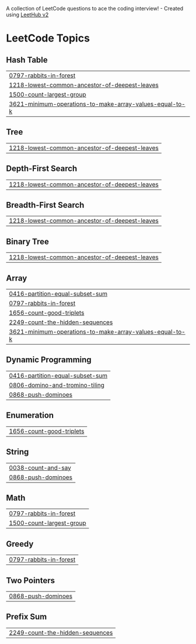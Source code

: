 A collection of LeetCode questions to ace the coding interview! - Created using [LeetHub v2](https://github.com/arunbhardwaj/LeetHub-2.0)
<!---LeetCode Topics Start-->
# LeetCode Topics
## Hash Table
|  |
| ------- |
| [0797-rabbits-in-forest](https://github.com/slbin-park/LeetCode/tree/master/0797-rabbits-in-forest) |
| [1218-lowest-common-ancestor-of-deepest-leaves](https://github.com/slbin-park/LeetCode/tree/master/1218-lowest-common-ancestor-of-deepest-leaves) |
| [1500-count-largest-group](https://github.com/slbin-park/LeetCode/tree/master/1500-count-largest-group) |
| [3621-minimum-operations-to-make-array-values-equal-to-k](https://github.com/slbin-park/LeetCode/tree/master/3621-minimum-operations-to-make-array-values-equal-to-k) |
## Tree
|  |
| ------- |
| [1218-lowest-common-ancestor-of-deepest-leaves](https://github.com/slbin-park/LeetCode/tree/master/1218-lowest-common-ancestor-of-deepest-leaves) |
## Depth-First Search
|  |
| ------- |
| [1218-lowest-common-ancestor-of-deepest-leaves](https://github.com/slbin-park/LeetCode/tree/master/1218-lowest-common-ancestor-of-deepest-leaves) |
## Breadth-First Search
|  |
| ------- |
| [1218-lowest-common-ancestor-of-deepest-leaves](https://github.com/slbin-park/LeetCode/tree/master/1218-lowest-common-ancestor-of-deepest-leaves) |
## Binary Tree
|  |
| ------- |
| [1218-lowest-common-ancestor-of-deepest-leaves](https://github.com/slbin-park/LeetCode/tree/master/1218-lowest-common-ancestor-of-deepest-leaves) |
## Array
|  |
| ------- |
| [0416-partition-equal-subset-sum](https://github.com/slbin-park/LeetCode/tree/master/0416-partition-equal-subset-sum) |
| [0797-rabbits-in-forest](https://github.com/slbin-park/LeetCode/tree/master/0797-rabbits-in-forest) |
| [1656-count-good-triplets](https://github.com/slbin-park/LeetCode/tree/master/1656-count-good-triplets) |
| [2249-count-the-hidden-sequences](https://github.com/slbin-park/LeetCode/tree/master/2249-count-the-hidden-sequences) |
| [3621-minimum-operations-to-make-array-values-equal-to-k](https://github.com/slbin-park/LeetCode/tree/master/3621-minimum-operations-to-make-array-values-equal-to-k) |
## Dynamic Programming
|  |
| ------- |
| [0416-partition-equal-subset-sum](https://github.com/slbin-park/LeetCode/tree/master/0416-partition-equal-subset-sum) |
| [0806-domino-and-tromino-tiling](https://github.com/slbin-park/LeetCode/tree/master/0806-domino-and-tromino-tiling) |
| [0868-push-dominoes](https://github.com/slbin-park/LeetCode/tree/master/0868-push-dominoes) |
## Enumeration
|  |
| ------- |
| [1656-count-good-triplets](https://github.com/slbin-park/LeetCode/tree/master/1656-count-good-triplets) |
## String
|  |
| ------- |
| [0038-count-and-say](https://github.com/slbin-park/LeetCode/tree/master/0038-count-and-say) |
| [0868-push-dominoes](https://github.com/slbin-park/LeetCode/tree/master/0868-push-dominoes) |
## Math
|  |
| ------- |
| [0797-rabbits-in-forest](https://github.com/slbin-park/LeetCode/tree/master/0797-rabbits-in-forest) |
| [1500-count-largest-group](https://github.com/slbin-park/LeetCode/tree/master/1500-count-largest-group) |
## Greedy
|  |
| ------- |
| [0797-rabbits-in-forest](https://github.com/slbin-park/LeetCode/tree/master/0797-rabbits-in-forest) |
## Two Pointers
|  |
| ------- |
| [0868-push-dominoes](https://github.com/slbin-park/LeetCode/tree/master/0868-push-dominoes) |
## Prefix Sum
|  |
| ------- |
| [2249-count-the-hidden-sequences](https://github.com/slbin-park/LeetCode/tree/master/2249-count-the-hidden-sequences) |
<!---LeetCode Topics End-->